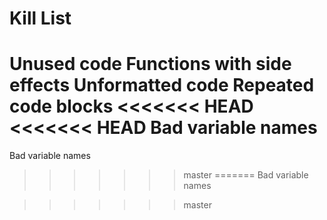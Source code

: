 Kill List
=========
Unused code
Functions with side effects
Unformatted code
Repeated code blocks
<<<<<<< HEAD
<<<<<<< HEAD
Bad variable names
=======
Bad variable names
        
		
>>>>>>> master
=======
Bad variable names
        
		
>>>>>>> master
